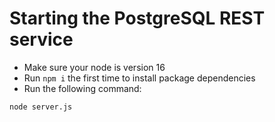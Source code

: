 # Starting the PostgreSQL REST service

- Make sure your node is version 16
- Run `npm i` the first time to install package dependencies
- Run the following command:

```
node server.js
```

